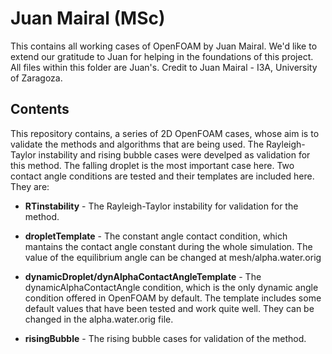# Juan Mairal (MSc)

This contains all working cases of OpenFOAM by Juan Mairal. We'd like to extend our gratitude to Juan for helping in the foundations of this project. All files within this folder are Juan's. Credit to Juan Mairal - I3A, University of Zaragoza. 

## Contents

This repository contains, a series of 2D OpenFOAM cases, whose aim is to validate the methods and algorithms that are being used. The Rayleigh-Taylor instability and rising bubble cases were develped as validation for this method. The falling droplet is the most important case here. Two contact angle conditions are tested and their templates are included here. They are:

- **RTinstability** - The Rayleigh-Taylor instability for validation for the method. 

- **dropletTemplate** - The constant angle contact condition, which mantains the contact angle constant during the whole simulation. The value of the equilibrium angle can be changed at mesh/alpha.water.orig

- **dynamicDroplet/dynAlphaContactAngleTemplate** - The dynamicAlphaContactAngle condition, which is the only dynamic angle condition offered in OpenFOAM by default. The template includes some default values that have been tested and work quite well. They can be changed in the alpha.water.orig file.

- **risingBubble** - The rising bubble cases for validation of the method. 
